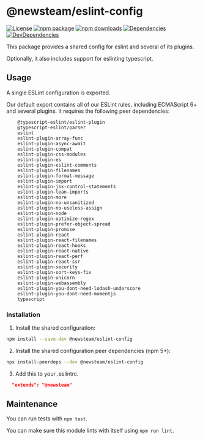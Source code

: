 # @newsteam/eslint-config

[![License](https://img.shields.io/npm/l/@newsteam/eslint-config.svg)](https://github.com/feight/packages/blob/master/LICENSE)
[![npm package](https://img.shields.io/npm/v/@newsteam/eslint-config/latest.svg)](https://www.npmjs.com/package/@newsteam/eslint-config)
[![npm downloads](https://img.shields.io/npm/dm/@newsteam/eslint-config.svg)](https://www.npmjs.com/package/@newsteam/eslint-config)
[![Dependencies](https://img.shields.io/david/feight/packages.svg?path=eslint-config)](https://david-dm.org/feight/packages?path=eslint-config)
[![DevDependencies](https://img.shields.io/david/feight/packages.svg?path=eslint-config)](https://david-dm.org/feight/packages?type=dev&path=eslint-config)

This package provides a shared config for eslint and several of its plugins.

Optionally, it also includes support for eslinting typescript.

## Usage

A single ESLint configuration is exported.

Our default export contains all of our ESLint rules, including ECMAScript 6+ and several plugins. It requires the following peer dependencies:

```
    @typescript-eslint/eslint-plugin
    @typescript-eslint/parser
    eslint
    eslint-plugin-array-func
    eslint-plugin-async-await
    eslint-plugin-compat
    eslint-plugin-css-modules
    eslint-plugin-es
    eslint-plugin-eslint-comments
    eslint-plugin-filenames
    eslint-plugin-format-message
    eslint-plugin-import
    eslint-plugin-jsx-control-statements
    eslint-plugin-lean-imports
    eslint-plugin-more
    eslint-plugin-no-unsanitized
    eslint-plugin-no-useless-assign
    eslint-plugin-node
    eslint-plugin-optimize-regex
    eslint-plugin-prefer-object-spread
    eslint-plugin-promise
    eslint-plugin-react
    eslint-plugin-react-filenames
    eslint-plugin-react-hooks
    eslint-plugin-react-native
    eslint-plugin-react-perf
    eslint-plugin-react-ssr
    eslint-plugin-security
    eslint-plugin-sort-keys-fix
    eslint-plugin-unicorn
    eslint-plugin-webassembly
    eslint-plugin-you-dont-need-lodash-underscore
    eslint-plugin-you-dont-need-momentjs
    typescript
```

### Installation

1. Install the shared configuration:

  ```sh
  npm install --save-dev @newsteam/eslint-config
  ```

2. Install the shared configuration peer dependencies (npm 5+):

  ```sh
  npx install-peerdeps --dev @newsteam/eslint-config
  ```

3. Add this to your .eslintrc.

  ```json
    "extends": "@newsteam"
  ```

## Maintenance

You can run tests with `npm test`.

You can make sure this module lints with itself using `npm run lint`.